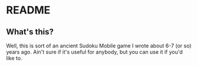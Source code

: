 README
======

What's this?
------------

Well, this is sort of an ancient Sudoku Mobile game I wrote about 6-7 (or so) years ago.
Ain't sure if it's useful for anybody, but you can use it if you'd like to.
